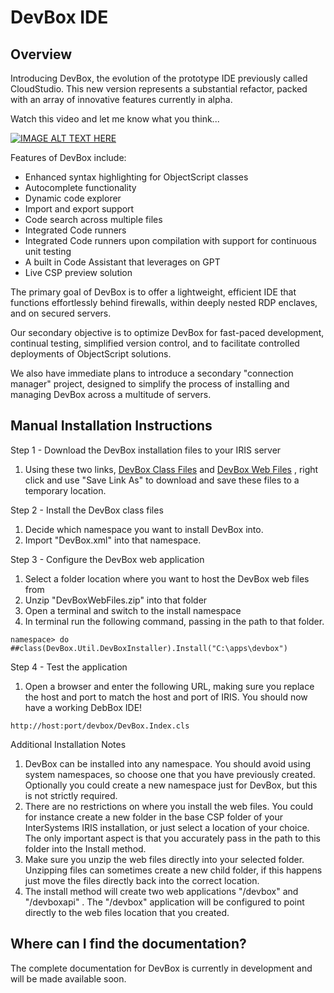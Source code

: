 # DevBox IDE

## Overview

Introducing DevBox, the evolution of the prototype IDE previously called CloudStudio. This new version represents a substantial refactor, packed with an array of innovative features currently in alpha.

Watch this video and let me know what you think...

[![IMAGE ALT TEXT HERE](https://img.youtube.com/vi/3pao-TwPHkc/0.jpg)](https://www.youtube.com/watch?v=3pao-TwPHkc)

Features of DevBox include:

- Enhanced syntax highlighting for ObjectScript classes
- Autocomplete functionality
- Dynamic code explorer
- Import and export support
- Code search across multiple files
- Integrated Code runners
- Integrated Code runners upon compilation with support for continuous unit testing
- A built in Code Assistant that leverages on GPT
- Live CSP preview solution

The primary goal of DevBox is to offer a lightweight, efficient IDE that functions effortlessly behind firewalls, within deeply nested RDP enclaves, and on secured servers.

Our secondary objective is to optimize DevBox for fast-paced development, continual testing, simplified version control, and to facilitate controlled deployments of ObjectScript solutions.

We also have immediate plans to introduce a secondary "connection manager" project, designed to simplify the process of installing and managing DevBox across a multitude of servers.

## Manual Installation Instructions

Step 1 - Download the DevBox installation files to your IRIS server

1. Using these two links,
   [DevBox Class Files](https://raw.githubusercontent.com/SeanConnelly/DevBox/main/build/DevBox.xml)
   and
   [DevBox Web Files](https://raw.githubusercontent.com/SeanConnelly/DevBox/main/build/DevBoxWebFiles.zip)
   , right click and use "Save Link As" to download and save these files to a temporary location.

Step 2 - Install the DevBox class files

1. Decide which namespace you want to install DevBox into.
2. Import "DevBox.xml" into that namespace.

Step 3 - Configure the DevBox web application

1. Select a folder location where you want to host the DevBox web files from
2. Unzip "DevBoxWebFiles.zip" into that folder
3. Open a terminal and switch to the install namespace
4. In terminal run the following command, passing in the path to that folder.

```
namespace> do ##class(DevBox.Util.DevBoxInstaller).Install("C:\apps\devbox")
```

Step 4 - Test the application

1. Open a browser and enter the following URL, making sure you replace the host and port to match the host and port of IRIS. You should now have a working DebBox IDE!

```
http://host:port/devbox/DevBox.Index.cls
```

Additional Installation Notes

1. DevBox can be installed into any namespace.  You should avoid using system namespaces, so choose one that you have previously created. Optionally you could create a new namespace just for DevBox, but this is not strictly required.
2. There are no restrictions on where you install the web files. You could for instance create a new folder in the base CSP folder of your InterSystems IRIS installation, or just select a location of your choice. The only important aspect is that you accurately pass in the path to this folder into the Install method.
3. Make sure you unzip the web files directly into your selected folder. Unzipping files can sometimes create a new child folder, if this happens just move the files directly back into the correct location.
4. The install method will create two web applications "/devbox" and "/devboxapi" . The "/devbox" application will be configured to point directly to the web files location that you created.

## Where can I find the documentation?

The complete documentation for DevBox is currently in development and will be made available soon.

